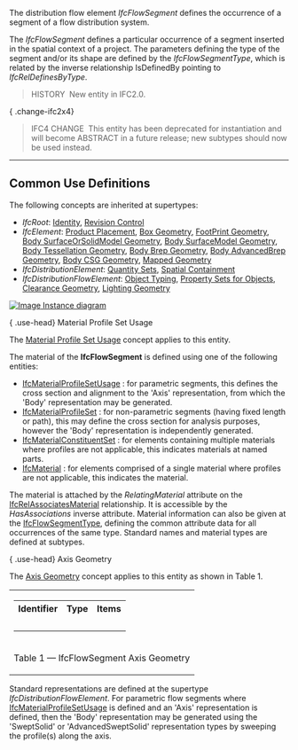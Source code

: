 The distribution flow element _IfcFlowSegment_ defines the occurrence of a segment of a flow distribution system.

The _IfcFlowSegment_ defines a particular occurrence of a segment inserted in the spatial context of a project. The parameters defining the type of the segment and/or its shape are defined by the _IfcFlowSegmentType_, which is related by the inverse relationship IsDefinedBy pointing to _IfcRelDefinesByType_.

> HISTORY&nbsp; New entity in IFC2.0.

{ .change-ifc2x4}
> IFC4 CHANGE&nbsp; This entity has been deprecated for instantiation and will become ABSTRACT in a future release; new subtypes should now be used instead.

___
## Common Use Definitions
The following concepts are inherited at supertypes:

* _IfcRoot_: [Identity](../../templates/identity.htm), [Revision Control](../../templates/revision-control.htm)
* _IfcElement_: [Product Placement](../../templates/product-placement.htm), [Box Geometry](../../templates/box-geometry.htm), [FootPrint Geometry](../../templates/footprint-geometry.htm), [Body SurfaceOrSolidModel Geometry](../../templates/body-surfaceorsolidmodel-geometry.htm), [Body SurfaceModel Geometry](../../templates/body-surfacemodel-geometry.htm), [Body Tessellation Geometry](../../templates/body-tessellation-geometry.htm), [Body Brep Geometry](../../templates/body-brep-geometry.htm), [Body AdvancedBrep Geometry](../../templates/body-advancedbrep-geometry.htm), [Body CSG Geometry](../../templates/body-csg-geometry.htm), [Mapped Geometry](../../templates/mapped-geometry.htm)
* _IfcDistributionElement_: [Quantity Sets](../../templates/quantity-sets.htm), [Spatial Containment](../../templates/spatial-containment.htm)
* _IfcDistributionFlowElement_: [Object Typing](../../templates/object-typing.htm), [Property Sets for Objects](../../templates/property-sets-for-objects.htm), [Clearance Geometry](../../templates/clearance-geometry.htm), [Lighting Geometry](../../templates/lighting-geometry.htm)

[![Image](../../../img/diagram.png)&nbsp;Instance diagram](../../../annex/annex-d/common-use-definitions/ifcflowsegment.htm)

{ .use-head}
Material Profile Set Usage

The [Material Profile Set Usage](../../templates/material-profile-set-usage.htm) concept applies to this entity.

The material of the **IfcFlowSegment** is defined using one of the following entities:

* [IfcMaterialProfileSetUsage](../../ifcmaterialresource/lexical/ifcmaterialprofilesetusage.htm) : for parametric segments, this defines the cross section and alignment to the 'Axis' representation, from which the 'Body' representation may be generated.
* [IfcMaterialProfileSet](../../ifcmaterialresource/lexical/ifcmaterialprofilesetusage.htm) : for non-parametric segments (having fixed length or path), this may define the cross section for analysis purposes, however the 'Body' representation is independently generated.
* [IfcMaterialConstituentSet](../../ifcmaterialresource/lexical/ifcmaterialconstituentset.htm) : for elements containing multiple materials where profiles are not applicable, this indicates materials at named parts. 
*  [IfcMaterial](../../ifcmaterialresource/lexical/ifcmaterial.htm) : for elements comprised of a single material where profiles are not applicable, this indicates the material.

The material is attached by the _RelatingMaterial_ attribute on the [IfcRelAssociatesMaterial](../../ifcproductextension/lexical/ifcrelassociatesmaterial.htm) relationship. It is accessible by the _HasAssociations_ inverse attribute. Material information can also be given at the [IfcFlowSegmentType](../../ifcsharedbldgserviceelements/lexical/ifcflowsegmenttype.htm), defining the common attribute data for all occurrences of the same type. Standard names and material types are defined at subtypes.

  
  
{ .use-head}
Axis Geometry

The [Axis Geometry](../../templates/axis-geometry.htm) concept applies to this entity as shown in Table 1.

<table>
<tr><td>
<table class="gridtable">
<tr><th><b>Identifier</b></th><th><b>Type</b></th><th><b>Items</b></th></tr>
<tr><td>&nbsp;</td><td>&nbsp;</td><td>&nbsp;</td></tr>
</table>
</td></tr>
<tr><td><p class="table">Table 1 &mdash; IfcFlowSegment Axis Geometry</p></td></tr></table>

Standard representations are defined at the supertype _IfcDistributionFlowElement_. For parametric flow segments where [IfcMaterialProfileSetUsage](../../ifcmaterialresource/lexical/ifcmaterialprofilesetusage.htm) is defined and an 'Axis' representation is defined, then the 'Body' representation may be generated using the 'SweptSolid' or 'AdvancedSweptSolid' representation types by sweeping the profile(s) along the axis.